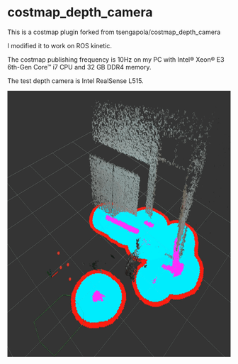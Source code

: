 # costmap_depth_camera
This is a costmap plugin forked from tsengapola/costmap_depth_camera

I modified it to work on ROS kinetic.

The costmap publishing frequency is 10Hz on my PC with Intel® Xeon® E3 6th-Gen Core™ i7 CPU and 32 GB DDR4 memory. 

The test depth camera is Intel RealSense L515.

<img src="https://raw.githubusercontent.com/robinvista/costmap_depth_camera/main/20210514084340904.gif" height="600" />
